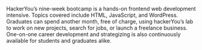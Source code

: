 HackerYou’s nine-week bootcamp is a hands-on frontend web development
intensive. Topics covered include HTML, JavaScript, and WordPress. Graduates
can spend another month, free of charge, using hackerYou’s lab to work on new
projects, search for jobs, or launch a freelance business. One-on-one career
development and strategizing is also continuously available for students and
graduates alike.

